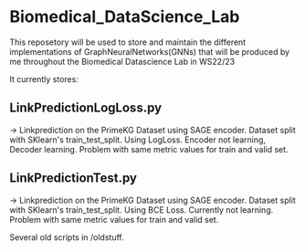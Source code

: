 # Biomedical_DataScience_Lab

This reposetory will be used to store and maintain the different implementations of GraphNeuralNetworks(GNNs) that will be produced by me throughout the Biomedical Datascience Lab in WS22/23

It currently stores: <br>
## LinkPredictionLogLoss.py
-> Linkprediction on the PrimeKG Dataset using SAGE encoder. Dataset split with SKlearn's train_test_split. Using LogLoss. Encoder not learning, Decoder learning. Problem with same metric values for train and valid set. <br>
## LinkPredictionTest.py 
-> Linkprediction on the PrimeKG Dataset using SAGE encoder. Dataset split with SKlearn's train_test_split. Using BCE Loss. Currently not learning.  Problem with same metric values for train and valid set.<br>

Several old scripts in /oldstuff.
